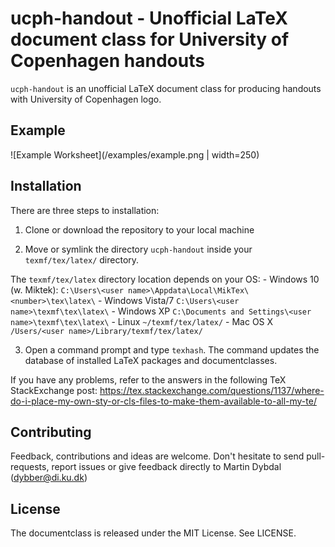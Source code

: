 # ucph-handout - Unofficial LaTeX document class for University of Copenhagen handouts
`ucph-handout` is an unofficial LaTeX document class for producing
handouts with University of Copenhagen logo.

## Example
![Example Worksheet](/examples/example.png | width=250)

## Installation
There are three steps to installation:
 1. Clone or download the repository to your local machine

 2. Move or symlink the directory `ucph-handout` inside your
   `texmf/tex/latex/` directory.

   The `texmf/tex/latex` directory location depends on your OS:
     - Windows 10 (w. Miktek): `C:\Users\<user name>\Appdata\Local\MikTex\<number>\tex\latex\`
     - Windows Vista/7 `C:\Users\<user name>\texmf\tex\latex\`
     - Windows XP `C:\Documents and Settings\<user name>\texmf\tex\latex\`
     - Linux `~/texmf/tex/latex/`
     - Mac OS X `/Users/<user name>/Library/texmf/tex/latex/`

 3. Open a command prompt and type `texhash`. The command updates the
   database of installed LaTeX packages and documentclasses.

If you have any problems, refer to the answers in the following TeX
StackExchange post:
https://tex.stackexchange.com/questions/1137/where-do-i-place-my-own-sty-or-cls-files-to-make-them-available-to-all-my-te/

## Contributing
Feedback, contributions and ideas are welcome. Don't hesitate to send
pull-requests, report issues or give feedback directly to Martin
Dybdal (dybber@di.ku.dk)

## License
The documentclass is released under the MIT License. See LICENSE.
